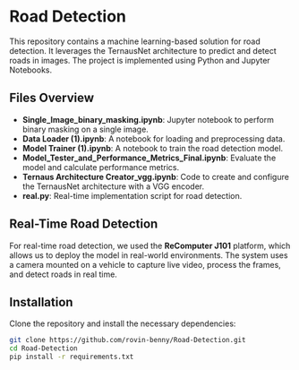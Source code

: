 # Road Detection

This repository contains a machine learning-based solution for road detection. It leverages the TernausNet architecture to predict and detect roads in images. The project is implemented using Python and Jupyter Notebooks.

## Files Overview

- **Single_Image_binary_masking.ipynb**: Jupyter notebook to perform binary masking on a single image.
- **Data Loader (1).ipynb**: A notebook for loading and preprocessing data.
- **Model Trainer (1).ipynb**: A notebook to train the road detection model.
- **Model_Tester_and_Performance_Metrics_Final.ipynb**: Evaluate the model and calculate performance metrics.
- **Ternaus Architecture Creator_vgg.ipynb**: Code to create and configure the TernausNet architecture with a VGG encoder.
- **real.py**: Real-time implementation script for road detection.

## Real-Time Road Detection

For real-time road detection, we used the **ReComputer J101** platform, which allows us to deploy the model in real-world environments. The system uses a camera mounted on a vehicle to capture live video, process the frames, and detect roads in real time.

## Installation

Clone the repository and install the necessary dependencies:

```bash
git clone https://github.com/rovin-benny/Road-Detection.git
cd Road-Detection
pip install -r requirements.txt
